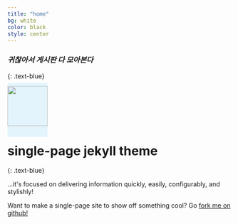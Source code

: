 ```yaml
---
title: "home"
bg: white
color: black
style: center
---
```


### *귀찮아서 게시판 다 모아본다*
{: .text-blue}

<span class="fa-stack subtlecircle" style="font-size:100px; background:rgba(03,169,244,0.1)" width="100px">
<img src="https://user-images.githubusercontent.com/11792345/29739833-9b86795a-8a82-11e7-9901-d4c63e5fef63.png" width="90px" height="90px"></span>


# single-page jekyll theme
{: .text-blue}



…it's focused on delivering information quickly, easily, configurably, and stylishly!

Want to make a single-page site to show off something cool? Go [fork me on github!](https://github.com/t413/SinglePaged)


